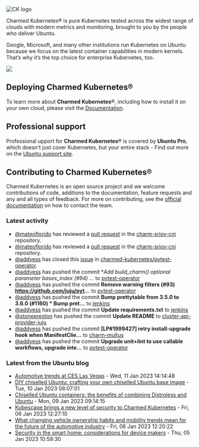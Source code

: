 ![CK logo](https://assets.ubuntu.com/v1/451d4cf4-Charmed+Kubernetes_RGB_onWhite_2022.svg)

Charmed Kubernetes® is pure Kubernetes tested across the widest range of clouds with modern metrics and monitoring, brought to you by the people who deliver Ubuntu.

Google, Microsoft, and many other institutions run Kubernetes on Ubuntu because we focus on the latest container capabilities in modern kernels. That’s why it’s the top choice for enterprise Kubernetes, too.

![](https://assets.ubuntu.com/v1/843c77b6-juju-at-a-glace.svg)

## Deploying Charmed Kubernetes®

To learn more about **Charmed Kubernetes**®, including how to install it on your own cloud, please visit the [Documentation][docs].

## Professional support

Professional upport for **Charmed Kubernetes**® is covered by **Ubuntu Pro**, which doesn't just cover Kubernetes, but your entire stack - Find out more on the [Ubuntu support site](https://ubuntu.com/support).

## Contributing to Charmed Kubernetes®

Charmed Kubernetes is an open source project and we welcome contributions of code, additions to the documentation, feature requests and any and all types of feedback. For more on contributing, see the [official documentation][get-in-touch] on how to contact the team.

<!-- LINKS -->
[docs]: https://ubuntu.com/kubernetes/docs
[get-in-touch]: https://ubuntu.com/kubernetes/docs/get-in-touch

### Latest activity

<!-- activity starts -->
 - [@mateoflorido](https://github.com/mateoflorido) has reviewed a [pull request](https://github.com/charmed-kubernetes/charm-sriov-cni/pull/19) in the [charm-sriov-cni](https://github.com/charmed-kubernetes/charm-sriov-cni) repository.
 - [@mateoflorido](https://github.com/mateoflorido) has reviewed a [pull request](https://github.com/charmed-kubernetes/charm-sriov-cni/pull/19) in the [charm-sriov-cni](https://github.com/charmed-kubernetes/charm-sriov-cni) repository.
 - [@addyess](https://github.com/addyess) has closed this [issue](https://github.com/charmed-kubernetes/pytest-operator/issues/91) in [charmed-kubernetes/pytest-operator](https://api.github.com/repos/charmed-kubernetes/pytest-operator).
 - [@addyess](https://github.com/addyess) has pushed the commit **Add build_charm() optional parameter bases_index (#94)  *...** to [pytest-operator](https://github.com/charmed-kubernetes/pytest-operator)
 - [@addyess](https://github.com/addyess) has pushed the commit **Remove warning filters (#93)  https://github.com/juju/pyt...** to [pytest-operator](https://github.com/charmed-kubernetes/pytest-operator)
 - [@addyess](https://github.com/addyess) has pushed the commit **Bump prettytable from 3.5.0 to 3.6.0 (#1160)  * Bump pret...** to [jenkins](https://github.com/charmed-kubernetes/jenkins)
 - [@addyess](https://github.com/addyess) has pushed the commit **Update requirements.txt** to [jenkins](https://github.com/charmed-kubernetes/jenkins)
 - [@stonepreston](https://github.com/stonepreston) has pushed the commit **Update README** to [cluster-api-provider-juju](https://github.com/charmed-kubernetes/cluster-api-provider-juju)
 - [@addyess](https://github.com/addyess) has pushed the commit **[LP#1999427] retry install-upgrade hook when ManifestClie...** to [charm-multus](https://github.com/charmed-kubernetes/charm-multus)
 - [@addyess](https://github.com/addyess) has pushed the commit **Upgrade unit+lint to use callable workflows, upgrade inte...** to [pytest-operator](https://github.com/charmed-kubernetes/pytest-operator)
<!-- activity ends -->

<!-- roadmap starts -->

<!-- roadmap ends -->

### Latest from the Ubuntu blog

<!-- blog starts -->
* [Automotive trends at CES Las Vegas](https://ubuntu.com//blog/automotive-trends-at-ces-las-vegas) - Wed, 11 Jan 2023 14:14:48 
* [DIY chiselled Ubuntu: crafting your own chiselled Ubuntu base image](https://ubuntu.com//blog/craft-custom-chiselled-ubuntu-distroless) - Tue, 10 Jan 2023 08:07:01 
* [Chiselled Ubuntu containers: the benefits of combining Distroless and Ubuntu](https://ubuntu.com//blog/combining-distroless-and-ubuntu-chiselled-containers) - Mon, 09 Jan 2023 09:14:15 
* [Kubescape brings a new level of security to Charmed Kubernetes](https://ubuntu.com//blog/kubescape-brings-a-new-level-of-security-to-charmed-kubernetes) - Fri, 06 Jan 2023 12:27:10 
* [What changing vehicle ownership habits and mobility trends mean for the future of the automotive industry](https://ubuntu.com//blog/what-changing-vehicle-ownership-habits-and-mobility-trends-mean-for-the-future-of-the-automotive-industry) - Fri, 06 Jan 2023 12:20:22 
* [Security in the smart home: considerations for device makers](https://ubuntu.com//blog/security-in-the-smart-home-considerations-for-device-makers) - Thu, 05 Jan 2023 10:59:30 
<!-- blog ends -->
